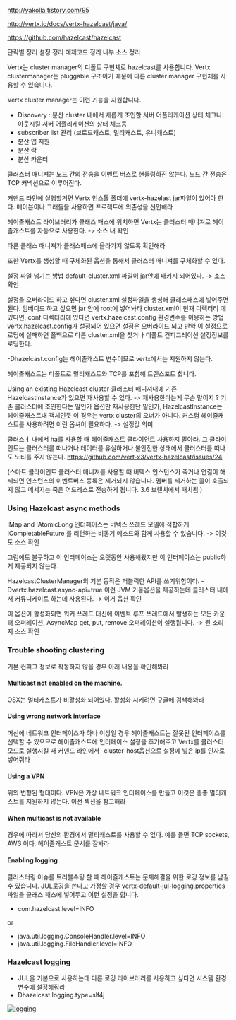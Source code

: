 http://yakolla.tistory.com/95

http://vertx.io/docs/vertx-hazelcast/java/

https://github.com/hazelcast/hazelcast

단락별 정리 
설정 정리
예제코드 정리
내부 소스 정리


Vertx는 cluster manager의 디폴트 구현체로 hazelcast를 사용합니다.
Vertx clustermanager는 pluggable 구조이기 때문에 다른 cluster manager 구현체를 사용할 수 있습니다.

Vertx cluster manager는 이런 기능을 지원합니다. 
- Discovery : 분산 cluster 내에서 새롭게 조인할 서버 어플리케이션 상태 체크나 아웃시킬 서버 어플리케이션의 상태 체크등 
- subscriber list 관리 (브로드캐스트, 멀티캐스트, 유니캐스트)
- 분산 맵 지원
- 분산 락
- 분산 카운터 

클러스터 매니져는 노드 간의 전송을 이벤트 버스로 핸들링하진 않는다. 노드 간 전송은 TCP 커넥션으로 이루어진다.

커맨드 라인에 실행할거면 Vertx 인스톨 폴더에 vertx-hazelast jar파일이 있어야 한다. 
메이븐이나 그래들을 사용하면 프로젝트에 의존성을 선언해라 

헤이즐캐스트 라이브러리가 클래스 패스에 위치하면 Vertx는 클러스터 매니져로 헤이즐캐스트를 자동으로 사용한다. -> 소스 내 확인

다른 클래스 매니져가 클래스패스에 올라가지 않도록 확인해라

또한 Vertx를 생성할 때 구체화된 옵션을 통해서 클러스터 매니져를 구체화할 수 있다. 

설정 파일 넘기는 방법
default-cluster.xml 파일이 jar안에 패키지 되어있다. -> 소스 확인

설정을 오버라이드 하고 싶다면 cluster.xml 설정파일을 생성해 클래스패스에 넣어주면 된다. 
임베디드 하고 싶으면 jar 안에 root에 넣어놔라
cluster.xml이 현재 디렉터리 에 있다면, conf 디렉터리에 있다면 
vertx.hazelcast.config 환경변수를 이용하는 방법
vertx.hazelcast.config가 설정되어 있으면 설정은 오버라이드 되고 만약 이 설정으로 로딩에 실패하면 폴백으로 다른 cluster.xml을 찾거나 디폴트 컨피그레이션 설정정보를 로딩한다.

-Dhazelcast.config는 헤이즐캐스트 변수이므로 vertx에서는 지원하지 않는다.

헤이즐캐스트는 디폴트로 멀티캐스트와 TCP를 포함해 트랜스포트 합니다. 

Using an existing Hazelcast cluster
클러스터 매니져내에 기존 HazelcastInstance가 있으면 재사용할 수 있다. -> 재사용한다는게 무슨 말이지 ? 기존 클러스터에 조인한다는 말인가 옵션만 재사용한단 말인가, HazelcastInstance는 헤이즐캐스트내 객체인듯
이 경우는 vertx cluster의 오너가 아니다. 
커스텀 헤이즐캐스트를 사용하려면 이런 옵셔이 필요하다. -> 설정값 의미 

클러스ㅓ 내에서 ha를 사용할 때 헤이즐캐스트 클라이언트 사용하지 말아라. 그 클라이언트는 클러스터를 떠나거나 데이터를 유실하거나 불안전한 상태에서 클러스터를 떠나도 노티를 주지 않는다.
https://github.com/vert-x3/vertx-hazelcast/issues/24 

(스마트 클라이언트 클러스터 매니져를 사용할 때 버텍스 인스턴스가 죽거나 연결이 해제되면 인스턴스의 이벤트버스 등록은 제거되지 않습니다.
멤버를 제거하는 콜이 호출되지 않고 메세지는 죽은 어드레스로 전송하게 됩니다. 3.6 브랜치에서 패치됨 )


### Using Hazelcast async methods

IMap and IAtomicLong 인터페이스는 버텍스 쓰레드 모델에 적합하게 ICompletableFuture<V> 를 리턴하는 비동기 메소드와 함께 사용할 수 있습니다. -> 이것도 소스 확인

그럼에도 불구하고 이 인터페이스는 오랫동안 사용해왔지만 이 인터페이스는 public하게 제공되지 않는다. 

HazelcastClusterManager의 기본 동작은 퍼블릭한 API를 쓰기위함이다. -Dvertx.hazelcast.async-api=true 이런 JVM 기동옵션을 제공하는데 클러스터 내에서 커뮤니케이트 하는데 사용된다. -> 이거 옵션 확인

이 옵션이 활성화되면 워커 쓰레드 대신에 이벤트 루프 쓰레드에서 발생하는 모든 카운터 오퍼레이션, AsyncMap get, put, remove 오퍼레이션이 실행됩니다. -> 뭔 소리지 소스 확인


### Trouble shooting clustering

기본 컨피그 정보로 작동하지 않을 경우 아래 내용을 확인해봐라

#### Multicast not enabled on the machine.

OSX는 멀티캐스트가 비활성화 되어있다. 활성화 시키려면 구글에 검색해봐라

#### Using wrong network interface

머신에 네트워크 인터페이스가 하나 이상일 경우 헤이즐캐스트는 잘못된 인터페이스를 선택할 수 있으므로 헤이즐캐스트에 인터페이스 설정을 추가해주고 Vertx를 클러스터 모드로 실행시킬 때 커맨드 라인에서 -cluster-host옵션으로 설정에 넣은 ip를 인자로 넣어줘라

#### Using a VPN

위의 변형된 형태이다. VPN은 가상 네트워크 인터페이스를 만들고 이것은 종종 멀티캐스트를 지원하지 않는다. 이전 섹션을 참고해라

#### When multicast is not available

경우에 따라서 당신의 환경에서 멀티캐스트를 사용할 수 없다. 예를 들면 TCP sockets, AWS 이다.
헤이즐캐스트 문서를 잘봐라


#### Enabling logging

클러스터링 이슈를 트러블슈팅 할 때 헤이즐캐스트는 문제해결을 위한 로깅 정보를 남길 수 있습니다. JUL로깅을 쓴다고 가정할 경우 vertx-default-jul-logging.properties 파일을 클래스 패스에 넣어두고 이런 설정을 합니다. 

- com.hazelcast.level=INFO

or

- java.util.logging.ConsoleHandler.level=INFO
- java.util.logging.FileHandler.level=INFO

### Hazelcast logging

- JUL을 기본으로 사용하는데 다른 로깅 라이브러리를 사용하고 싶다면 시스템 환경변수에 설정해줘라
- Dhazelcast.logging.type=slf4j

[![logging](https://github.com/leeplay/study/blob/master/image/logging.png?raw=true)]()




